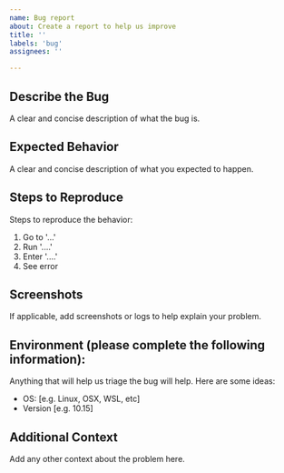 ```yaml
---
name: Bug report
about: Create a report to help us improve
title: ''
labels: 'bug'
assignees: ''

---
```


## Describe the Bug
A clear and concise description of what the bug is.

## Expected Behavior
A clear and concise description of what you expected to happen.

## Steps to Reproduce
Steps to reproduce the behavior:
1. Go to '...'
1. Run '....'
1. Enter '....'
1. See error

## Screenshots
If applicable, add screenshots or logs to help explain your problem.

## Environment (please complete the following information):
Anything that will help us triage the bug will help. Here are some ideas:
- OS: [e.g. Linux, OSX, WSL, etc]
- Version [e.g. 10.15]

## Additional Context
Add any other context about the problem here.
